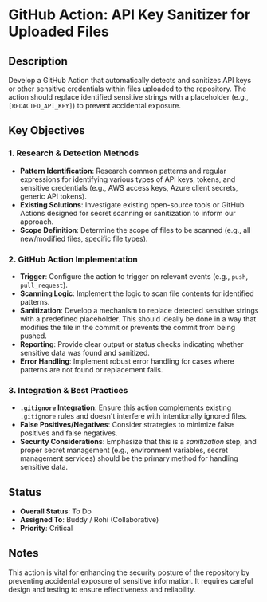 # GitHub Action: API Key Sanitizer for Uploaded Files

## Description
Develop a GitHub Action that automatically detects and sanitizes API keys or other sensitive credentials within files uploaded to the repository. The action should replace identified sensitive strings with a placeholder (e.g., `[REDACTED_API_KEY]`) to prevent accidental exposure.

## Key Objectives

### 1. Research & Detection Methods
- **Pattern Identification**: Research common patterns and regular expressions for identifying various types of API keys, tokens, and sensitive credentials (e.g., AWS access keys, Azure client secrets, generic API tokens).
- **Existing Solutions**: Investigate existing open-source tools or GitHub Actions designed for secret scanning or sanitization to inform our approach.
- **Scope Definition**: Determine the scope of files to be scanned (e.g., all new/modified files, specific file types).

### 2. GitHub Action Implementation
- **Trigger**: Configure the action to trigger on relevant events (e.g., `push`, `pull_request`).
- **Scanning Logic**: Implement the logic to scan file contents for identified patterns.
- **Sanitization**: Develop a mechanism to replace detected sensitive strings with a predefined placeholder. This should ideally be done in a way that modifies the file in the commit or prevents the commit from being pushed.
- **Reporting**: Provide clear output or status checks indicating whether sensitive data was found and sanitized.
- **Error Handling**: Implement robust error handling for cases where patterns are not found or replacement fails.

### 3. Integration & Best Practices
- **`.gitignore` Integration**: Ensure this action complements existing `.gitignore` rules and doesn't interfere with intentionally ignored files.
- **False Positives/Negatives**: Consider strategies to minimize false positives and false negatives.
- **Security Considerations**: Emphasize that this is a *sanitization* step, and proper secret management (e.g., environment variables, secret management services) should be the primary method for handling sensitive data.

## Status
- **Overall Status**: To Do
- **Assigned To**: Buddy / Rohi (Collaborative)
- **Priority**: Critical

## Notes
This action is vital for enhancing the security posture of the repository by preventing accidental exposure of sensitive information. It requires careful design and testing to ensure effectiveness and reliability.

